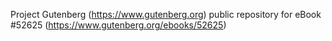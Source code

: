 Project Gutenberg (https://www.gutenberg.org) public repository for
eBook #52625 (https://www.gutenberg.org/ebooks/52625)
